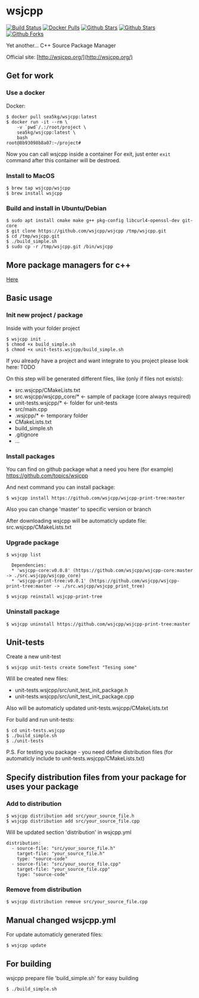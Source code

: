 # wsjcpp

[![Build Status](https://api.travis-ci.com/wsjcpp/wsjcpp.svg?branch=master)](https://travis-ci.com/wsjcpp/wsjcpp) [![Docker Pulls](https://img.shields.io/docker/pulls/sea5kg/wsjcpp.svg)](https://hub.docker.com/r/sea5kg/wsjcpp/) [![Github Stars](https://img.shields.io/github/stars/wsjcpp/wsjcpp.svg?label=github%20%E2%98%85)](https://github.com/wsjcpp/wsjcpp) [![Github Stars](https://img.shields.io/github/contributors/wsjcpp/wsjcpp.svg)](https://github.com/wsjcpp/wsjcpp) [![Github Forks](https://img.shields.io/github/forks/wsjcpp/wsjcpp.svg?label=github%20forks)](https://github.com/wsjcpp/wsjcpp/network/members)

Yet another... C++ Source Package Manager

Official site: [http://wsjcpp.org/](http://wsjcpp.org/)

## Get for work 

### Use a docker

Docker:
```
$ docker pull sea5kg/wsjcpp:latest
$ docker run -it --rm \
    -v `pwd`/.:/root/project \
    sea5kg/wsjcpp:latest \
    bash
root@8b93098b8a07:~/project#
```
Now you can call wsjcpp inside a container
For exit, just enter `exit` command after this container will be destroed.

### Install to MacOS

```
$ brew tap wsjcpp/wsjcpp
$ brew install wsjcpp
```

### Build and install in Ubuntu/Debian

```
$ sudo apt install cmake make g++ pkg-config libcurl4-openssl-dev git-core
$ git clone https://github.com/wsjcpp/wsjcpp /tmp/wsjcpp.git
$ cd /tmp/wsjcpp.git
$ ./build_simple.sh
$ sudo cp -r /tmp/wsjcpp.git /bin/wsjcpp
```

## More package managers for c++

[Here](https://github.com/wsjcpp/wsjcpp/blob/master/docs/PACKAGE_MANAGERS_FOR_CPP.md)

## Basic usage

### Init new project / package

Inside with your folder project
```
$ wsjcpp init .
$ chmod +x build_simple.sh
$ chmod +x unit-tests.wsjcpp/build_simple.sh
```

If you already have a project and want integrate to you project please look here: TODO

On this step will be generated different files, like (only if files not exists):

- src.wsjcpp/CMakeLists.txt
- src.wsjcpp/wsjcpp_core/* <- sample of package (core always required)
- unit-tests.wsjcpp/* <- folder for unit-tests
- src/main.cpp
- .wsjcpp/* <- temporary folder
- CMakeLists.txt
- build_simple.sh
- .gitignore
- ...

### Install packages

You can find on github package what a need you here (for example) https://github.com/topics/wsjcpp

And next command you can install package:
```
$ wsjcpp install https://github.com/wsjcpp/wsjcpp-print-tree:master
```
Also you can change 'master' to specific version or branch

After downloading wsjcpp will be automaticly update file: src.wsjcpp/CMakeLists.txt

### Upgrade package

```
$ wsjcpp list 

  Dependencies: 
  * 'wsjcpp-core:v0.0.8' (https://github.com/wsjcpp/wsjcpp-core:master -> ./src.wsjcpp/wsjcpp_core)
  * 'wsjcpp-print-tree:v0.0.1' (https://github.com/wsjcpp/wsjcpp-print-tree:master -> ./src.wsjcpp/wsjcpp_print_tree)

$ wsjcpp reinstall wsjcpp-print-tree
```

### Uninstall package

```
$ wsjcpp uninstall https://github.com/wsjcpp/wsjcpp-print-tree:master
```

## Unit-tests

Create a new unit-test
```
$ wsjcpp unit-tests create SomeTest "Tesing some"
```
Will be created new files:

- unit-tests.wsjcpp/src/unit_test_init_package.h
- unit-tests.wsjcpp/src/unit_test_init_package.cpp

Also will be automaticly updated unit-tests.wsjcpp/CMakeLists.txt

For build and run unit-tests:
```
$ cd unit-tests.wsjcpp
$ ./build_simple.sh
$ ./unit-tests
```

P.S. For testing you package - you need define distribution files (for automaticly include to unit-tests.wsjcpp/CMakeLists.txt)

## Specify distribution files from your package for uses your package

### Add to distribution
```
$ wsjcpp distribution add src/your_source_file.h
$ wsjcpp distribution add src/your_source_file.cpp
```

Will be updated section 'distribution' in wsjcpp.yml
```
distribution:
  - source-file: "src/your_source_file.h"
    target-file: "your_source_file.h"
    type: "source-code"
  - source-file: "src/your_source_file.cpp"
    target-file: "your_source_file.cpp"
    type: "source-code"
```

### Remove from distribution
```
$ wsjcpp distribution remove src/your_source_file.cpp
```

## Manual changed wsjcpp.yml

For update automaticly generated files:
```
$ wsjcpp update
```


## For building 

wsjcpp prepare file 'build_simple.sh' for easy building 
```
$ ./build_simple.sh
```